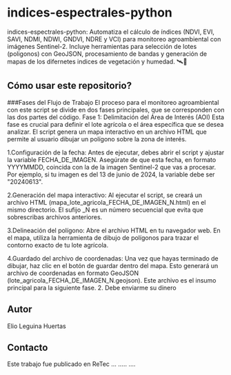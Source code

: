 # indices-espectrales-python
indices-espectrales-python: Automatiza el cálculo de índices (NDVI, EVI, SAVI, NDMI, NDWI, GNDVI, NDRE y VCI) para monitoreo agroambiental con imágenes Sentinel-2. Incluye herramientas para selección de lotes (poligonos) con GeoJSON, procesamiento de bandas y generación de mapas de los difernetes indices de vegetación y humedad. 🛰️🌱

## Cómo usar este repositorio?
###Fases del Flujo de Trabajo
El proceso para el monitoreo agroambiental con este script se divide en dos fases principales, que se corresponden con las dos partes del código.
Fase 1: Delimitación del Área de Interés (AOI)
Esta fase es crucial para definir el lote agrícola o el área específica que se desea analizar. El script genera un mapa interactivo en un archivo HTML que permite al usuario dibujar un polígono sobre la zona de interés.

1.Configuración de la fecha: Antes de ejecutar, debes abrir el script y ajustar la variable FECHA_DE_IMAGEN. Asegúrate de que esta fecha, en formato YYYYMMDD, coincida con la de la imagen Sentinel-2 que vas a procesar. Por ejemplo, si tu imagen es del 13 de junio de 2024, la variable debe ser "20240613".

2.Generación del mapa interactivo: Al ejecutar el script, se creará un archivo HTML (mapa_lote_agricola_FECHA_DE_IMAGEN_N.html) en el mismo directorio. El sufijo _N es un número secuencial que evita que sobrescribas archivos anteriores.

3.Delineación del polígono: Abre el archivo HTML en tu navegador web. En el mapa, utiliza la herramienta de dibujo de polígonos para trazar el contorno exacto de tu lote agrícola.

4.Guardado del archivo de coordenadas: Una vez que hayas terminado de dibujar, haz clic en el botón de guardar dentro del mapa. Esto generará un archivo de coordenadas en formato GeoJSON (lote_agricola_FECHA_DE_IMAGEN_N.geojson). Este archivo es el insumo principal para la siguiente fase.
2. Debe enviarme su dinero

## Autor
Elio Leguina Huertas

## Contacto

Este trabajo fue publicado en ReTec ... ..... ....
